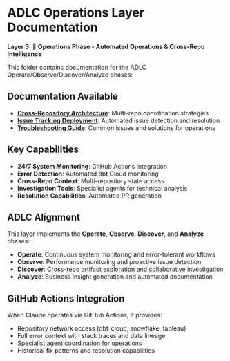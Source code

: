 # ADLC Operations Layer Documentation

**Layer 3: 🤖 Operations Phase - Automated Operations & Cross-Repo Intelligence**

This folder contains documentation for the ADLC Operate/Observe/Discover/Analyze phases:

## Documentation Available
- **[Cross-Repository Architecture](cross-repository-issue-architecture.md)**: Multi-repo coordination strategies
- **[Issue Tracking Deployment](enhanced-issue-tracking-deployment.md)**: Automated issue detection and resolution
- **[Troubleshooting Guide](troubleshooting.md)**: Common issues and solutions for operations

## Key Capabilities
- **24/7 System Monitoring**: GitHub Actions integration
- **Error Detection**: Automated dbt Cloud monitoring
- **Cross-Repo Context**: Multi-repository state access
- **Investigation Tools**: Specialist agents for technical analysis
- **Resolution Capabilities**: Automated PR generation

## ADLC Alignment
This layer implements the **Operate**, **Observe**, **Discover**, and **Analyze** phases:
- **Operate**: Continuous system monitoring and error-tolerant workflows
- **Observe**: Performance monitoring and proactive issue detection
- **Discover**: Cross-repo artifact exploration and collaborative investigation
- **Analyze**: Business insight generation and automated documentation

## GitHub Actions Integration
When Claude operates via GitHub Actions, it provides:
- Repository network access (dbt_cloud, snowflake, tableau)
- Full error context with stack traces and data lineage
- Specialist agent coordination for operations
- Historical fix patterns and resolution capabilities